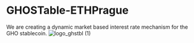 # GHOSTable-ETHPrague
We are creating a dynamic market based interest rate mechanism for the GHO stablecoin.
![logo_ghstbl (1)](https://github.com/jen-sei/ghostable-ETHPrague/assets/101796507/fef55cfe-2352-4e56-b4b8-a06b8089814f)
